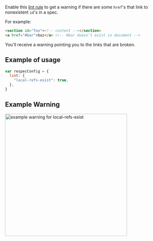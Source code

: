 Enable this [lint rule](lint) to get a warning if there are some `href`'s that link to nonexistent `id`'s in a spec.

For example:
``` html
<section id="foo"><!-- content --></section>
<a href="#bar">baz</a> <!-- #bar doesn't exist in document -->
```
You'll receive a warning pointing you to the links that are broken.

## Example of usage

``` js
var respecConfig = {
  lint: {
    "local-refs-exist": true,
  },
}
```

## Example Warning

<a href="https://user-images.githubusercontent.com/8426945/40004984-92f30f1a-57b4-11e8-8b8e-1f2eae4c6d54.png"><img alt="example warning for local-refs-exist" src="https://user-images.githubusercontent.com/8426945/40004984-92f30f1a-57b4-11e8-8b8e-1f2eae4c6d54.png" width="400"></a>
